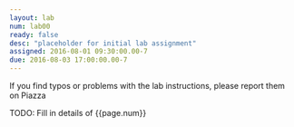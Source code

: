 ```yaml
---
layout: lab
num: lab00
ready: false
desc: "placeholder for initial lab assignment"
assigned: 2016-08-01 09:30:00.00-7
due: 2016-08-03 17:00:00.00-7
---
```


If you find typos or problems with the lab instructions, please report them on Piazza


TODO: Fill in details of {{page.num}}


